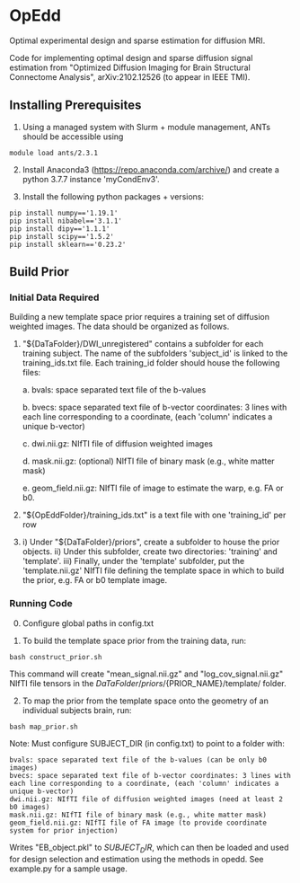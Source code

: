# OpEdd
Optimal experimental design and sparse estimation for diffusion MRI.

Code for implementing optimal design and sparse diffusion signal estimation from "Optimized Diffusion Imaging for Brain Structural Connectome Analysis", arXiv:2102.12526 (to appear in IEEE TMI).

## Installing Prerequisites

1. Using a managed system with Slurm + module management, ANTs should be accessible using

```
module load ants/2.3.1
```

2. Install Anaconda3 (https://repo.anaconda.com/archive/) and create a python 3.7.7 instance 'myCondEnv3'. 

3. Install the following python packages + versions: 

```
pip install numpy=='1.19.1'
pip install nibabel=='3.1.1'
pip install dipy=='1.1.1'
pip install scipy=='1.5.2'
pip install sklearn=='0.23.2'
```

## Build Prior

### Initial Data Required 

Building a new template space prior requires a training set of diffusion weighted images. The data should be organized as follows.

1. "${DaTaFolder}/DWI_unregistered" contains a subfolder for each training subject. The name of the subfolders 'subject_id' is linked to the training_ids.txt file. Each training_id folder should house the following files:

	a. bvals: space separated text file of the b-values 

	b. bvecs: space separated text file of b-vector coordinates: 3 lines with each line corresponding to a coordinate, (each 'column' indicates a unique b-vector)

	c. dwi.nii.gz: NIfTI file of diffusion weighted images
	
	d. mask.nii.gz: (optional) NIfTI file of binary mask (e.g., white matter mask)
	
	e. geom_field.nii.gz: NIfTI file of image to estimate the warp, e.g. FA or b0.  

2. "${OpEddFolder}/training_ids.txt" is a text file with one 'training_id' per row

3. 
	i) Under "${DaTaFolder}/priors", create a subfolder to house the prior objects.
	ii) Under this subfolder, create two directories: 'training' and 'template'. 
	iii) Finally, under the 'template' subfolder, put the 'template.nii.gz' NIfTI file defining the template space in which to build the prior, e.g. FA or b0 template image. 

### Running Code

0. Configure global paths in config.txt

1. To build the template space prior from the training data, run:

```
bash construct_prior.sh
```

This command will create "mean_signal.nii.gz" and "log_cov_signal.nii.gz" NIfTI file tensors in the ${DaTaFolder}/priors/${PRIOR_NAME}/template/ folder. 

2. To map the prior from the template space onto the geometry of an individual subjects brain, run: 

```
bash map_prior.sh
```
Note: Must configure SUBJECT_DIR (in config.txt) to point to a folder with:

	bvals: space separated text file of the b-values (can be only b0 images)
	bvecs: space separated text file of b-vector coordinates: 3 lines with each line corresponding to a coordinate, (each 'column' indicates a unique b-vector)
	dwi.nii.gz: NIfTI file of diffusion weighted images (need at least 2 b0 images)
	mask.nii.gz: NIfTI file of binary mask (e.g., white matter mask)
	geom_field.nii.gz: NIfTI file of FA image (to provide coordinate system for prior injection)

Writes "EB_object.pkl" to ${SUBJECT_DIR}$, which can then be loaded and used for design selection and estimation using the methods in opedd. See example.py for a sample usage.